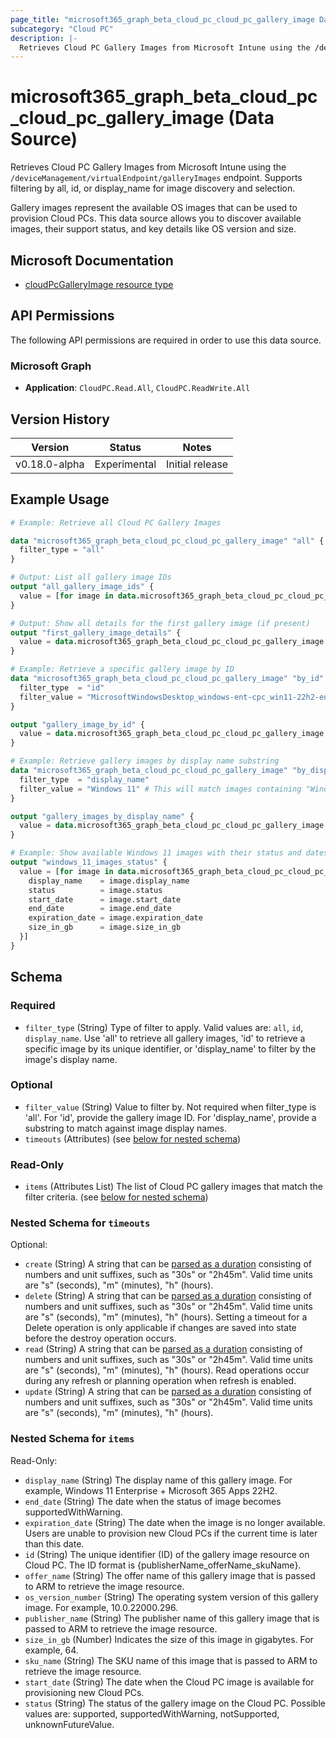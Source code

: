 ```yaml
---
page_title: "microsoft365_graph_beta_cloud_pc_cloud_pc_gallery_image Data Source - terraform-provider-microsoft365"
subcategory: "Cloud PC"
description: |-
  Retrieves Cloud PC Gallery Images from Microsoft Intune using the /deviceManagement/virtualEndpoint/galleryImages endpoint. Supports filtering by all, id, or display_name for image discovery and selection.
---
```


# microsoft365_graph_beta_cloud_pc_cloud_pc_gallery_image (Data Source)

Retrieves Cloud PC Gallery Images from Microsoft Intune using the `/deviceManagement/virtualEndpoint/galleryImages` endpoint. Supports filtering by all, id, or display_name for image discovery and selection.

Gallery images represent the available OS images that can be used to provision Cloud PCs. This data source allows you to discover available images, their support status, and key details like OS version and size.

## Microsoft Documentation

- [cloudPcGalleryImage resource type](https://learn.microsoft.com/en-us/graph/api/resources/cloudpcgalleryimage?view=graph-rest-beta)

## API Permissions

The following API permissions are required in order to use this data source.

### Microsoft Graph

- **Application**: `CloudPC.Read.All`, `CloudPC.ReadWrite.All`

## Version History

| Version | Status | Notes |
|---------|--------|-------|
| v0.18.0-alpha | Experimental | Initial release |

## Example Usage

```terraform
# Example: Retrieve all Cloud PC Gallery Images

data "microsoft365_graph_beta_cloud_pc_cloud_pc_gallery_image" "all" {
  filter_type = "all"
}

# Output: List all gallery image IDs
output "all_gallery_image_ids" {
  value = [for image in data.microsoft365_graph_beta_cloud_pc_cloud_pc_gallery_image.all.items : image.id]
}

# Output: Show all details for the first gallery image (if present)
output "first_gallery_image_details" {
  value = data.microsoft365_graph_beta_cloud_pc_cloud_pc_gallery_image.all.items[0]
}

# Example: Retrieve a specific gallery image by ID
data "microsoft365_graph_beta_cloud_pc_cloud_pc_gallery_image" "by_id" {
  filter_type  = "id"
  filter_value = "MicrosoftWindowsDesktop_windows-ent-cpc_win11-22h2-ent-cpc-m365" # Example ID format
}

output "gallery_image_by_id" {
  value = data.microsoft365_graph_beta_cloud_pc_cloud_pc_gallery_image.by_id.items[0]
}

# Example: Retrieve gallery images by display name substring
data "microsoft365_graph_beta_cloud_pc_cloud_pc_gallery_image" "by_display_name" {
  filter_type  = "display_name"
  filter_value = "Windows 11" # This will match images containing "Windows 11" in their name
}

output "gallery_images_by_display_name" {
  value = data.microsoft365_graph_beta_cloud_pc_cloud_pc_gallery_image.by_display_name.items
}

# Example: Show available Windows 11 images with their status and dates
output "windows_11_images_status" {
  value = [for image in data.microsoft365_graph_beta_cloud_pc_cloud_pc_gallery_image.by_display_name.items : {
    display_name    = image.display_name
    status          = image.status
    start_date      = image.start_date
    end_date        = image.end_date
    expiration_date = image.expiration_date
    size_in_gb      = image.size_in_gb
  }]
}
```

<!-- schema generated by tfplugindocs -->
## Schema

### Required

- `filter_type` (String) Type of filter to apply. Valid values are: `all`, `id`, `display_name`. Use 'all' to retrieve all gallery images, 'id' to retrieve a specific image by its unique identifier, or 'display_name' to filter by the image's display name.

### Optional

- `filter_value` (String) Value to filter by. Not required when filter_type is 'all'. For 'id', provide the gallery image ID. For 'display_name', provide a substring to match against image display names.
- `timeouts` (Attributes) (see [below for nested schema](#nestedatt--timeouts))

### Read-Only

- `items` (Attributes List) The list of Cloud PC gallery images that match the filter criteria. (see [below for nested schema](#nestedatt--items))

<a id="nestedatt--timeouts"></a>
### Nested Schema for `timeouts`

Optional:

- `create` (String) A string that can be [parsed as a duration](https://pkg.go.dev/time#ParseDuration) consisting of numbers and unit suffixes, such as "30s" or "2h45m". Valid time units are "s" (seconds), "m" (minutes), "h" (hours).
- `delete` (String) A string that can be [parsed as a duration](https://pkg.go.dev/time#ParseDuration) consisting of numbers and unit suffixes, such as "30s" or "2h45m". Valid time units are "s" (seconds), "m" (minutes), "h" (hours). Setting a timeout for a Delete operation is only applicable if changes are saved into state before the destroy operation occurs.
- `read` (String) A string that can be [parsed as a duration](https://pkg.go.dev/time#ParseDuration) consisting of numbers and unit suffixes, such as "30s" or "2h45m". Valid time units are "s" (seconds), "m" (minutes), "h" (hours). Read operations occur during any refresh or planning operation when refresh is enabled.
- `update` (String) A string that can be [parsed as a duration](https://pkg.go.dev/time#ParseDuration) consisting of numbers and unit suffixes, such as "30s" or "2h45m". Valid time units are "s" (seconds), "m" (minutes), "h" (hours).


<a id="nestedatt--items"></a>
### Nested Schema for `items`

Read-Only:

- `display_name` (String) The display name of this gallery image. For example, Windows 11 Enterprise + Microsoft 365 Apps 22H2.
- `end_date` (String) The date when the status of image becomes supportedWithWarning.
- `expiration_date` (String) The date when the image is no longer available. Users are unable to provision new Cloud PCs if the current time is later than this date.
- `id` (String) The unique identifier (ID) of the gallery image resource on Cloud PC. The ID format is {publisherName_offerName_skuName}.
- `offer_name` (String) The offer name of this gallery image that is passed to ARM to retrieve the image resource.
- `os_version_number` (String) The operating system version of this gallery image. For example, 10.0.22000.296.
- `publisher_name` (String) The publisher name of this gallery image that is passed to ARM to retrieve the image resource.
- `size_in_gb` (Number) Indicates the size of this image in gigabytes. For example, 64.
- `sku_name` (String) The SKU name of this image that is passed to ARM to retrieve the image resource.
- `start_date` (String) The date when the Cloud PC image is available for provisioning new Cloud PCs.
- `status` (String) The status of the gallery image on the Cloud PC. Possible values are: supported, supportedWithWarning, notSupported, unknownFutureValue. 